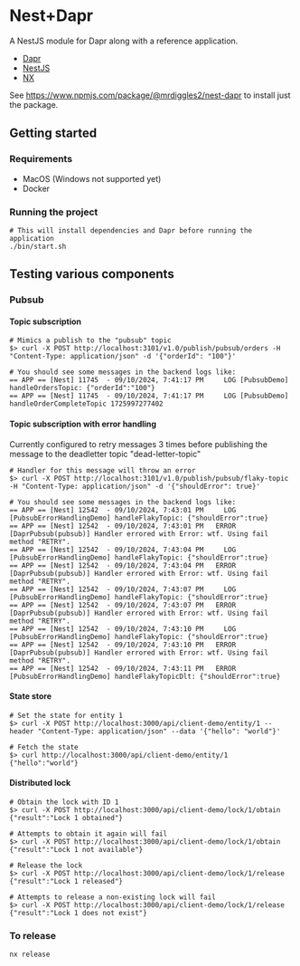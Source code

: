 # Nest+Dapr

A NestJS module for Dapr along with a reference application.

- [Dapr](https://dapr.io/)
- [NestJS](https://nestjs.com/)
- [NX](https://nx.dev/)

See https://www.npmjs.com/package/@mrdiggles2/nest-dapr to install just the package.

## Getting started

### Requirements

- MacOS (Windows not supported yet)
- Docker

### Running the project

```
# This will install dependencies and Dapr before running the application
./bin/start.sh
```

## Testing various components

### Pubsub

#### Topic subscription

```
# Mimics a publish to the "pubsub" topic
$> curl -X POST http://localhost:3101/v1.0/publish/pubsub/orders -H "Content-Type: application/json" -d '{"orderId": "100"}'

# You should see some messages in the backend logs like:
== APP == [Nest] 11745  - 09/10/2024, 7:41:17 PM     LOG [PubsubDemo] handleOrdersTopic: {"orderId":"100"}
== APP == [Nest] 11745  - 09/10/2024, 7:41:17 PM     LOG [PubsubDemo] handleOrderCompleteTopic 1725997277402
```

#### Topic subscription with error handling

Currently configured to retry messages 3 times before publishing the message to the deadletter topic "dead-letter-topic"

```
# Handler for this message will throw an error
$> curl -X POST http://localhost:3101/v1.0/publish/pubsub/flaky-topic -H "Content-Type: application/json" -d '{"shouldError": true}'

# You should see some messages in the backend logs like:
== APP == [Nest] 12542  - 09/10/2024, 7:43:01 PM     LOG [PubsubErrorHandlingDemo] handleFlakyTopic: {"shouldError":true}
== APP == [Nest] 12542  - 09/10/2024, 7:43:01 PM   ERROR [DaprPubsub(pubsub)] Handler errored with Error: wtf. Using fail method "RETRY".
== APP == [Nest] 12542  - 09/10/2024, 7:43:04 PM     LOG [PubsubErrorHandlingDemo] handleFlakyTopic: {"shouldError":true}
== APP == [Nest] 12542  - 09/10/2024, 7:43:04 PM   ERROR [DaprPubsub(pubsub)] Handler errored with Error: wtf. Using fail method "RETRY".
== APP == [Nest] 12542  - 09/10/2024, 7:43:07 PM     LOG [PubsubErrorHandlingDemo] handleFlakyTopic: {"shouldError":true}
== APP == [Nest] 12542  - 09/10/2024, 7:43:07 PM   ERROR [DaprPubsub(pubsub)] Handler errored with Error: wtf. Using fail method "RETRY".
== APP == [Nest] 12542  - 09/10/2024, 7:43:10 PM     LOG [PubsubErrorHandlingDemo] handleFlakyTopic: {"shouldError":true}
== APP == [Nest] 12542  - 09/10/2024, 7:43:10 PM   ERROR [DaprPubsub(pubsub)] Handler errored with Error: wtf. Using fail method "RETRY".
== APP == [Nest] 12542  - 09/10/2024, 7:43:11 PM   ERROR [PubsubErrorHandlingDemo] handleFlakyTopicDlt: {"shouldError":true}
```

#### State store

```
# Set the state for entity 1
$> curl -X POST http://localhost:3000/api/client-demo/entity/1 --header "Content-Type: application/json" --data '{"hello": "world"}'

# Fetch the state
$> curl http://localhost:3000/api/client-demo/entity/1
{"hello":"world"}
```

#### Distributed lock

```
# Obtain the lock with ID 1
$> curl -X POST http://localhost:3000/api/client-demo/lock/1/obtain
{"result":"Lock 1 obtained"}

# Attempts to obtain it again will fail
$> curl -X POST http://localhost:3000/api/client-demo/lock/1/obtain
{"result":"Lock 1 not available"}

# Release the lock
$> curl -X POST http://localhost:3000/api/client-demo/lock/1/release
{"result":"Lock 1 released"}

# Attempts to release a non-existing lock will fail
$> curl -X POST http://localhost:3000/api/client-demo/lock/1/release
{"result":"Lock 1 does not exist"}
```

### To release

```
nx release
```
